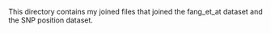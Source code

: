 This directory contains my joined files that joined the fang_et_at dataset and the SNP position dataset.
